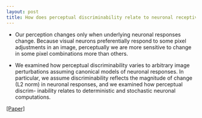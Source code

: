 ```yaml
---
layout: post
title: How does perceptual discriminability relate to neuronal receptive fields?
---
```


* Our perception changes only when underlying neuronal responses change. Because visual neurons preferentially respond to some pixel adjustments in an image, perceptually we are more sensitive to change in some pixel combinations more than others. 

* We examined how perceptual discriminability varies to arbitrary image perturbations assuming canonical models of neuronal responses. In particular, we assume discriminability reflects the magnitude of change (L2 norm) in neuronal responses, and we examined how perceptual discrim- inability relates to deterministic and stochastic neuronal computations. 

[[Paper]](https://www.biorxiv.org/content/biorxiv/early/2022/12/22/2022.12.21.521510.full.pdf)
